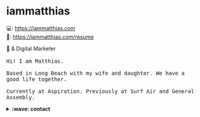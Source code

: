# iammatthias

💻: https://iammatthias.com  
👀: https://iammatthias.com/resume

<p>
  📸 & Digital Marketer
  <br><br>
  <samp>
   Hi! I am Matthias.
   <br><br>
    Based in Long Beach with my wife and daughter. We have a good life together.
   <br><br>
    Currently at Aspiration. Previously at Surf Air and General Assembly.
  </samp>
</p>

<details>
 <summary><b>:wave: contact</b></summary>
  https://twitter.com/iammatthias
 <br>
  me @ iammatthias .com
</details>
